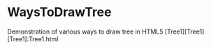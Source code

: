 # WaysToDrawTree
Demonstration of various ways to draw tree in HTML5
[Tree1][Tree1]
[Tree1]:Tree1.html
